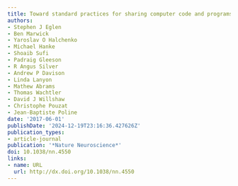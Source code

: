 ```yaml
---
title: Toward standard practices for sharing computer code and programs in neuroscience
authors:
- Stephen J Eglen
- Ben Marwick
- Yaroslav O Halchenko
- Michael Hanke
- Shoaib Sufi
- Padraig Gleeson
- R Angus Silver
- Andrew P Davison
- Linda Lanyon
- Mathew Abrams
- Thomas Wachtler
- David J Willshaw
- Christophe Pouzat
- Jean-Baptiste Poline
date: '2017-06-01'
publishDate: '2024-12-19T23:16:36.427626Z'
publication_types:
- article-journal
publication: '*Nature Neuroscience*'
doi: 10.1038/nn.4550
links:
- name: URL
  url: http://dx.doi.org/10.1038/nn.4550
---
```

